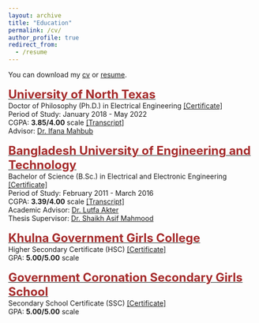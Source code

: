 ```yaml
---
layout: archive
title: "Education"
permalink: /cv/
author_profile: true
redirect_from:
  - /resume
---
```


You can download my [cv](https://drive.google.com/file/d/1wg0gwyNfd81dQFpNf5hAjDpRzj4RfSFj/view) or [resume](https://drive.google.com/file/d/1wg0gwyNfd81dQFpNf5hAjDpRzj4RfSFj/view).
<br/><br/>
    <span style="color:black; font-size:17px"><b><a href="https://electrical.engineering.unt.edu/" target="_blank"><font color="brown" size="5">University of North Texas</font></a></b></span><br/>
    Doctor of Philosophy (Ph.D.) in Electrical Engineering <a href="">[Certificate]</a> <br/>
    Period of Study: January 2018 - May 2022 <br/>
    CGPA: <b>3.85/4.00</b> scale <a href="">[Transcript]</a> <br/>
    Advisor: <a href="https://electrical.engineering.unt.edu/people/ifana-mahbub" target="_blank">Dr. Ifana Mahbub</a> <br/>
<br/>
    <span style="color:black; font-size:17px"><b><a href="https://eee.buet.ac.bd/" target="_blank"><font color="brown" size="5">Bangladesh University of Engineering and Technology</font></a></b></span><br/>
    Bachelor of Science (B.Sc.) in Electrical and Electronic Engineering <a href="../files/bsc_certificate.pdf">[Certificate]</a> <br/>
    Period of Study: February 2011 - March 2016 <br/>
    CGPA: <b>3.39/4.00</b> scale <a href="">[Transcript]</a> <br/>
    Academic Advisor: <a href="https://eee.buet.ac.bd/faculty/details/dr-lutfa-akter" target="_blank">Dr. Lutfa Akter</a> <br/>
    Thesis Supervisor: <a href="https://eee.buet.ac.bd/faculty/details/dr-shaikh-asif-mahmood" target="_blank">Dr. Shaikh Asif Mahmood</a> <br/>
<br/>
    <span style="color:black; font-size:17px"><b><a href="https://kgmc.ac.bd/" target="_blank"><font color="brown" size="5">Khulna Government Girls College</font></a></b></span><br/>
    Higher Secondary Certificate (HSC) <a href="">[Certificate]</a> <br/>
    GPA: <b>5.00/5.00</b> scale <br/>
<br/>
    <span style="color:black; font-size:17px"><b><a href="https://govtcoronationsecondarygirlsschool.jessoreboard.gov.bd/" target="_blank"><font color="brown" size="5">Government Coronation Secondary Girls School</font></a></b></span><br/>
    Secondary School Certificate (SSC) <a href="">[Certificate]</a> <br/>
    GPA: <b>5.00/5.00</b> scale <br/>
<br/>

  <!--  -->

